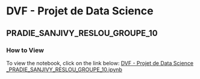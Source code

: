 
# DVF - Projet de Data Science
## PRADIE_SANJIVY_RESLOU_GROUPE_10

### How to View
To view the notebook, click on the link below:
[DVF - Projet de Data Science​_PRADIE_SANJIVY_RESLOU_GROUPE_10.ipynb](./DVF%20-%20Projet%20de%20Data%20Science%E2%80%8B_PRADIE_SANJIVY_RESLOU_GROUPE_10.ipynb)
